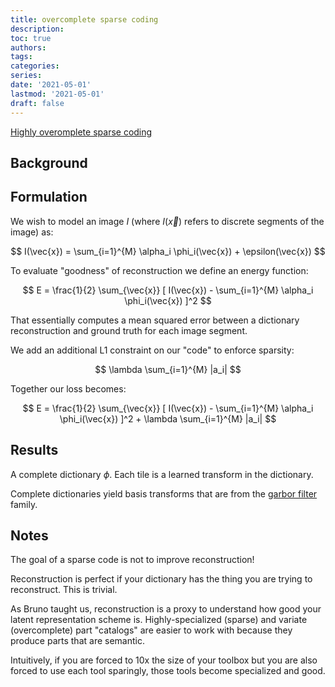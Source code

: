 ```yaml
---
title: overcomplete sparse coding
description: 
toc: true
authors:
tags:
categories:
series:
date: '2021-05-01'
lastmod: '2021-05-01'
draft: false
---
```


[ Highly overomplete sparse coding ](http://www.rctn.org/bruno/papers/highly-overcomplete-SPIE.pdf)

## Background

## Formulation

We wish to model an image $I$ (where $I(\vec{x})$ refers to discrete segments of
the image) as:

$$ I(\vec{x}) = \sum_{i=1}^{M} \alpha_i \phi_i(\vec{x}) + \epsilon(\vec{x})  $$

To evaluate "goodness" of reconstruction we define an energy function:
  
$$ E = \frac{1}{2} \sum_{\vec{x}} [ I(\vec{x}) - \sum_{i=1}^{M} \alpha_i \phi_i(\vec{x}) ]^2 $$

That essentially computes a mean squared error between a dictionary
reconstruction and ground truth for each image segment.

We add an additional L1 constraint on our "code" to enforce sparsity:

$$ \lambda \sum_{i=1}^{M} |a_i| $$

Together our loss becomes:

$$ E = \frac{1}{2} \sum_{\vec{x}} [ I(\vec{x}) - \sum_{i=1}^{M} \alpha_i
\phi_i(\vec{x}) ]^2 + \lambda \sum_{i=1}^{M} |a_i| $$

## Results

A complete dictionary $\phi$. Each tile is a learned transform in the
dictionary.

Complete dictionaries yield basis transforms that are from the [garbor filter](https://en.wikipedia.org/wiki/Gabor_filter)
family.

## Notes 

The goal of a sparse code is not to improve reconstruction!

Reconstruction is perfect if your dictionary has the thing you are trying to
reconstruct. This is trivial.

As Bruno taught us, reconstruction is a proxy to understand how good your latent
representation scheme is. Highly-specialized (sparse) and variate
(overcomplete) part "catalogs" are easier to work with because they produce
parts that are semantic.

Intuitively, if you are forced to 10x the size of your toolbox but you are also
forced to use each tool sparingly, those tools become specialized and good.
